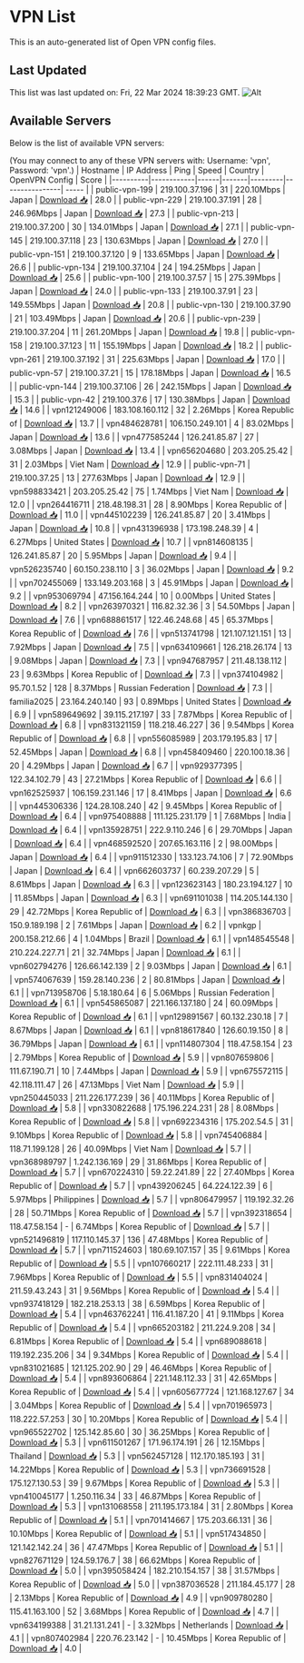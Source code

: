 # VPN List

This is an auto-generated list of Open VPN config files.

## Last Updated

This list was last updated on: Fri, 22 Mar 2024 18:39:23 GMT.
![Alt](https://repobeats.axiom.co/api/embed/186b98318ef1479477931607c1ad7d823f12451f.svg "Repobeats analytics image")

## Available Servers

Below is the list of available VPN servers:

(You may connect to any of these VPN servers with: Username: 'vpn', Password: 'vpn'.)
| Hostname | IP Address | Ping | Speed | Country | OpenVPN Config | Score |
|----------|------------|------|-------|---------|----------------| ----- |
| public-vpn-199 | 219.100.37.196 | 31 | 220.10Mbps | Japan | [Download 📥](./configs/server_0_JP.ovpn) | 28.0 |
| public-vpn-229 | 219.100.37.191 | 28 | 246.96Mbps | Japan | [Download 📥](./configs/server_1_JP.ovpn) | 27.3 |
| public-vpn-213 | 219.100.37.200 | 30 | 134.01Mbps | Japan | [Download 📥](./configs/server_2_JP.ovpn) | 27.1 |
| public-vpn-145 | 219.100.37.118 | 23 | 130.63Mbps | Japan | [Download 📥](./configs/server_3_JP.ovpn) | 27.0 |
| public-vpn-151 | 219.100.37.120 | 9 | 133.65Mbps | Japan | [Download 📥](./configs/server_4_JP.ovpn) | 26.6 |
| public-vpn-134 | 219.100.37.104 | 24 | 194.25Mbps | Japan | [Download 📥](./configs/server_5_JP.ovpn) | 25.6 |
| public-vpn-100 | 219.100.37.57 | 15 | 275.39Mbps | Japan | [Download 📥](./configs/server_6_JP.ovpn) | 24.0 |
| public-vpn-133 | 219.100.37.91 | 23 | 149.55Mbps | Japan | [Download 📥](./configs/server_7_JP.ovpn) | 20.8 |
| public-vpn-130 | 219.100.37.90 | 21 | 103.49Mbps | Japan | [Download 📥](./configs/server_8_JP.ovpn) | 20.6 |
| public-vpn-239 | 219.100.37.204 | 11 | 261.20Mbps | Japan | [Download 📥](./configs/server_9_JP.ovpn) | 19.8 |
| public-vpn-158 | 219.100.37.123 | 11 | 155.19Mbps | Japan | [Download 📥](./configs/server_10_JP.ovpn) | 18.2 |
| public-vpn-261 | 219.100.37.192 | 31 | 225.63Mbps | Japan | [Download 📥](./configs/server_11_JP.ovpn) | 17.0 |
| public-vpn-57 | 219.100.37.21 | 15 | 178.18Mbps | Japan | [Download 📥](./configs/server_12_JP.ovpn) | 16.5 |
| public-vpn-144 | 219.100.37.106 | 26 | 242.15Mbps | Japan | [Download 📥](./configs/server_13_JP.ovpn) | 15.3 |
| public-vpn-42 | 219.100.37.6 | 17 | 130.38Mbps | Japan | [Download 📥](./configs/server_14_JP.ovpn) | 14.6 |
| vpn121249006 | 183.108.160.112 | 32 | 2.26Mbps | Korea Republic of | [Download 📥](./configs/server_15_KR.ovpn) | 13.7 |
| vpn484628781 | 106.150.249.101 | 4 | 83.02Mbps | Japan | [Download 📥](./configs/server_16_JP.ovpn) | 13.6 |
| vpn477585244 | 126.241.85.87 | 27 | 3.08Mbps | Japan | [Download 📥](./configs/server_17_JP.ovpn) | 13.4 |
| vpn656204680 | 203.205.25.42 | 31 | 2.03Mbps | Viet Nam | [Download 📥](./configs/server_18_VN.ovpn) | 12.9 |
| public-vpn-71 | 219.100.37.25 | 13 | 277.63Mbps | Japan | [Download 📥](./configs/server_19_JP.ovpn) | 12.9 |
| vpn598833421 | 203.205.25.42 | 75 | 1.74Mbps | Viet Nam | [Download 📥](./configs/server_20_VN.ovpn) | 12.0 |
| vpn264416711 | 218.48.198.31 | 28 | 8.90Mbps | Korea Republic of | [Download 📥](./configs/server_21_KR.ovpn) | 11.0 |
| vpn445102239 | 126.241.85.87 | 20 | 3.41Mbps | Japan | [Download 📥](./configs/server_22_JP.ovpn) | 10.8 |
| vpn431396938 | 173.198.248.39 | 4 | 6.27Mbps | United States | [Download 📥](./configs/server_23_US.ovpn) | 10.7 |
| vpn814608135 | 126.241.85.87 | 20 | 5.95Mbps | Japan | [Download 📥](./configs/server_24_JP.ovpn) | 9.4 |
| vpn526235740 | 60.150.238.110 | 3 | 36.02Mbps | Japan | [Download 📥](./configs/server_25_JP.ovpn) | 9.2 |
| vpn702455069 | 133.149.203.168 | 3 | 45.91Mbps | Japan | [Download 📥](./configs/server_26_JP.ovpn) | 9.2 |
| vpn953069794 | 47.156.164.244 | 10 | 0.00Mbps | United States | [Download 📥](./configs/server_27_US.ovpn) | 8.2 |
| vpn263970321 | 116.82.32.36 | 3 | 54.50Mbps | Japan | [Download 📥](./configs/server_28_JP.ovpn) | 7.6 |
| vpn688861517 | 122.46.248.68 | 45 | 65.37Mbps | Korea Republic of | [Download 📥](./configs/server_29_KR.ovpn) | 7.6 |
| vpn513741798 | 121.107.121.151 | 13 | 7.92Mbps | Japan | [Download 📥](./configs/server_30_JP.ovpn) | 7.5 |
| vpn634109661 | 126.218.26.174 | 13 | 9.08Mbps | Japan | [Download 📥](./configs/server_31_JP.ovpn) | 7.3 |
| vpn947687957 | 211.48.138.112 | 23 | 9.63Mbps | Korea Republic of | [Download 📥](./configs/server_32_KR.ovpn) | 7.3 |
| vpn374104982 | 95.70.1.52 | 128 | 8.37Mbps | Russian Federation | [Download 📥](./configs/server_33_RU.ovpn) | 7.3 |
| familia2025 | 23.164.240.140 | 93 | 0.89Mbps | United States | [Download 📥](./configs/server_34_US.ovpn) | 6.9 |
| vpn589649692 | 39.115.217.197 | 33 | 7.87Mbps | Korea Republic of | [Download 📥](./configs/server_35_KR.ovpn) | 6.8 |
| vpn831321159 | 118.218.46.227 | 36 | 9.54Mbps | Korea Republic of | [Download 📥](./configs/server_36_KR.ovpn) | 6.8 |
| vpn556085989 | 203.179.195.83 | 17 | 52.45Mbps | Japan | [Download 📥](./configs/server_37_JP.ovpn) | 6.8 |
| vpn458409460 | 220.100.18.36 | 20 | 4.29Mbps | Japan | [Download 📥](./configs/server_38_JP.ovpn) | 6.7 |
| vpn929377395 | 122.34.102.79 | 43 | 27.21Mbps | Korea Republic of | [Download 📥](./configs/server_39_KR.ovpn) | 6.6 |
| vpn162525937 | 106.159.231.146 | 17 | 8.41Mbps | Japan | [Download 📥](./configs/server_40_JP.ovpn) | 6.6 |
| vpn445306336 | 124.28.108.240 | 42 | 9.45Mbps | Korea Republic of | [Download 📥](./configs/server_41_KR.ovpn) | 6.4 |
| vpn975408888 | 111.125.231.179 | 1 | 7.68Mbps | India | [Download 📥](./configs/server_42_IN.ovpn) | 6.4 |
| vpn135928751 | 222.9.110.246 | 6 | 29.70Mbps | Japan | [Download 📥](./configs/server_43_JP.ovpn) | 6.4 |
| vpn468592520 | 207.65.163.116 | 2 | 98.00Mbps | Japan | [Download 📥](./configs/server_44_JP.ovpn) | 6.4 |
| vpn911512330 | 133.123.74.106 | 7 | 72.90Mbps | Japan | [Download 📥](./configs/server_45_JP.ovpn) | 6.4 |
| vpn662603737 | 60.239.207.29 | 5 | 8.61Mbps | Japan | [Download 📥](./configs/server_46_JP.ovpn) | 6.3 |
| vpn123623143 | 180.23.194.127 | 10 | 11.85Mbps | Japan | [Download 📥](./configs/server_47_JP.ovpn) | 6.3 |
| vpn691101038 | 114.205.144.130 | 29 | 42.72Mbps | Korea Republic of | [Download 📥](./configs/server_48_KR.ovpn) | 6.3 |
| vpn386836703 | 150.9.189.198 | 2 | 7.61Mbps | Japan | [Download 📥](./configs/server_49_JP.ovpn) | 6.2 |
| vpnkgp | 200.158.212.66 | 4 | 1.04Mbps | Brazil | [Download 📥](./configs/server_50_BR.ovpn) | 6.1 |
| vpn148545548 | 210.224.227.71 | 21 | 32.74Mbps | Japan | [Download 📥](./configs/server_51_JP.ovpn) | 6.1 |
| vpn602794276 | 126.66.142.139 | 2 | 9.03Mbps | Japan | [Download 📥](./configs/server_52_JP.ovpn) | 6.1 |
| vpn574067639 | 159.28.140.236 | 2 | 80.81Mbps | Japan | [Download 📥](./configs/server_53_JP.ovpn) | 6.1 |
| vpn713958706 | 5.18.180.64 | 6 | 5.06Mbps | Russian Federation | [Download 📥](./configs/server_54_RU.ovpn) | 6.1 |
| vpn545865087 | 221.166.137.180 | 24 | 60.09Mbps | Korea Republic of | [Download 📥](./configs/server_55_KR.ovpn) | 6.1 |
| vpn129891567 | 60.132.230.18 | 7 | 8.67Mbps | Japan | [Download 📥](./configs/server_56_JP.ovpn) | 6.1 |
| vpn818617840 | 126.60.19.150 | 8 | 36.79Mbps | Japan | [Download 📥](./configs/server_57_JP.ovpn) | 6.1 |
| vpn114807304 | 118.47.58.154 | 23 | 2.79Mbps | Korea Republic of | [Download 📥](./configs/server_58_KR.ovpn) | 5.9 |
| vpn807659806 | 111.67.190.71 | 10 | 7.44Mbps | Japan | [Download 📥](./configs/server_59_JP.ovpn) | 5.9 |
| vpn675572115 | 42.118.111.47 | 26 | 47.13Mbps | Viet Nam | [Download 📥](./configs/server_60_VN.ovpn) | 5.9 |
| vpn250445033 | 211.226.177.239 | 36 | 40.11Mbps | Korea Republic of | [Download 📥](./configs/server_61_KR.ovpn) | 5.8 |
| vpn330822688 | 175.196.224.231 | 28 | 8.08Mbps | Korea Republic of | [Download 📥](./configs/server_62_KR.ovpn) | 5.8 |
| vpn692234316 | 175.202.54.5 | 31 | 9.10Mbps | Korea Republic of | [Download 📥](./configs/server_63_KR.ovpn) | 5.8 |
| vpn745406884 | 118.71.199.128 | 26 | 40.09Mbps | Viet Nam | [Download 📥](./configs/server_64_VN.ovpn) | 5.7 |
| vpn368989797 | 1.242.136.169 | 29 | 31.86Mbps | Korea Republic of | [Download 📥](./configs/server_65_KR.ovpn) | 5.7 |
| vpn670224310 | 59.22.241.89 | 22 | 27.40Mbps | Korea Republic of | [Download 📥](./configs/server_66_KR.ovpn) | 5.7 |
| vpn439206245 | 64.224.122.39 | 6 | 5.97Mbps | Philippines | [Download 📥](./configs/server_67_PH.ovpn) | 5.7 |
| vpn806479957 | 119.192.32.26 | 28 | 50.71Mbps | Korea Republic of | [Download 📥](./configs/server_68_KR.ovpn) | 5.7 |
| vpn392318654 | 118.47.58.154 | - | 6.74Mbps | Korea Republic of | [Download 📥](./configs/server_69_KR.ovpn) | 5.7 |
| vpn521496819 | 117.110.145.37 | 136 | 47.48Mbps | Korea Republic of | [Download 📥](./configs/server_70_KR.ovpn) | 5.7 |
| vpn711524603 | 180.69.107.157 | 35 | 9.61Mbps | Korea Republic of | [Download 📥](./configs/server_71_KR.ovpn) | 5.5 |
| vpn107660217 | 222.111.48.233 | 31 | 7.96Mbps | Korea Republic of | [Download 📥](./configs/server_72_KR.ovpn) | 5.5 |
| vpn831404024 | 211.59.43.243 | 31 | 9.56Mbps | Korea Republic of | [Download 📥](./configs/server_73_KR.ovpn) | 5.4 |
| vpn937418129 | 182.218.253.13 | 38 | 6.59Mbps | Korea Republic of | [Download 📥](./configs/server_74_KR.ovpn) | 5.4 |
| vpn463762241 | 116.41.187.20 | 41 | 9.11Mbps | Korea Republic of | [Download 📥](./configs/server_75_KR.ovpn) | 5.4 |
| vpn665203182 | 211.224.9.208 | 34 | 6.81Mbps | Korea Republic of | [Download 📥](./configs/server_76_KR.ovpn) | 5.4 |
| vpn689088618 | 119.192.235.206 | 34 | 9.34Mbps | Korea Republic of | [Download 📥](./configs/server_77_KR.ovpn) | 5.4 |
| vpn831021685 | 121.125.202.90 | 29 | 46.46Mbps | Korea Republic of | [Download 📥](./configs/server_78_KR.ovpn) | 5.4 |
| vpn893606864 | 221.148.112.33 | 31 | 42.65Mbps | Korea Republic of | [Download 📥](./configs/server_79_KR.ovpn) | 5.4 |
| vpn605677724 | 121.168.127.67 | 34 | 3.04Mbps | Korea Republic of | [Download 📥](./configs/server_80_KR.ovpn) | 5.4 |
| vpn701965973 | 118.222.57.253 | 30 | 10.20Mbps | Korea Republic of | [Download 📥](./configs/server_81_KR.ovpn) | 5.4 |
| vpn965522702 | 125.142.85.60 | 30 | 36.25Mbps | Korea Republic of | [Download 📥](./configs/server_82_KR.ovpn) | 5.3 |
| vpn611501267 | 171.96.174.191 | 26 | 12.15Mbps | Thailand | [Download 📥](./configs/server_83_TH.ovpn) | 5.3 |
| vpn562457128 | 112.170.185.193 | 31 | 14.22Mbps | Korea Republic of | [Download 📥](./configs/server_84_KR.ovpn) | 5.3 |
| vpn736691528 | 175.127.130.53 | 39 | 9.67Mbps | Korea Republic of | [Download 📥](./configs/server_85_KR.ovpn) | 5.3 |
| vpn410045177 | 1.250.116.34 | 33 | 46.87Mbps | Korea Republic of | [Download 📥](./configs/server_86_KR.ovpn) | 5.3 |
| vpn131068558 | 211.195.173.184 | 31 | 2.80Mbps | Korea Republic of | [Download 📥](./configs/server_87_KR.ovpn) | 5.1 |
| vpn701414667 | 175.203.66.131 | 36 | 10.10Mbps | Korea Republic of | [Download 📥](./configs/server_88_KR.ovpn) | 5.1 |
| vpn517434850 | 121.142.142.24 | 36 | 47.47Mbps | Korea Republic of | [Download 📥](./configs/server_89_KR.ovpn) | 5.1 |
| vpn827671129 | 124.59.176.7 | 38 | 66.62Mbps | Korea Republic of | [Download 📥](./configs/server_90_KR.ovpn) | 5.0 |
| vpn395058424 | 182.210.154.157 | 38 | 31.57Mbps | Korea Republic of | [Download 📥](./configs/server_91_KR.ovpn) | 5.0 |
| vpn387036528 | 211.184.45.177 | 28 | 2.13Mbps | Korea Republic of | [Download 📥](./configs/server_92_KR.ovpn) | 4.9 |
| vpn909780280 | 115.41.163.100 | 52 | 3.68Mbps | Korea Republic of | [Download 📥](./configs/server_93_KR.ovpn) | 4.7 |
| vpn634199388 | 31.21.131.241 | - | 3.32Mbps | Netherlands | [Download 📥](./configs/server_94_NL.ovpn) | 4.1 |
| vpn807402984 | 220.76.23.142 | - | 10.45Mbps | Korea Republic of | [Download 📥](./configs/server_95_KR.ovpn) | 4.0 |
